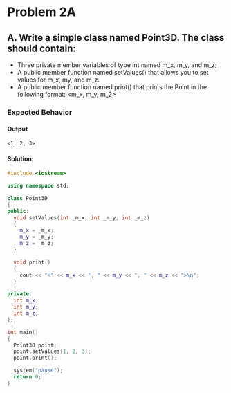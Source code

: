 # Problem 2A

## A. Write a simple class named Point3D. The class should contain:

- Three private member variables of type int named m_x, m_y, and m_z;
- A public member function named setValues() that allows you to set values for m_x, my, and m_z.
- A public member function named print() that prints the Point in the following format: <m_x, m_y, m_2>

### Expected Behavior

#### Output

```
<1, 2, 3>
```

#### **Solution:**

```c++
#include <iostream>

using namespace std;

class Point3D
{
public:
  void setValues(int _m_x, int _m_y, int _m_z)
  {
    m_x = _m_x;
    m_y = _m_y;
    m_z = _m_z;
  }

  void print()
  {
    cout << "<" << m_x << ", " << m_y << ", " << m_z << ">\n";
  }

private:
  int m_x;
  int m_y;
  int m_z;
};

int main()
{
  Point3D point;
  point.setValues(1, 2, 3);
  point.print();

  system("pause");
  return 0;
}
```
